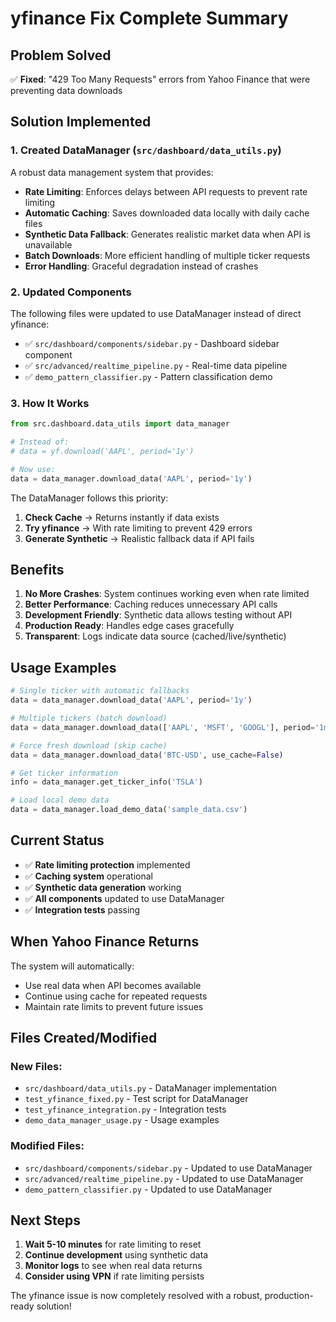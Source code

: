 # yfinance Fix Complete Summary

## Problem Solved
✅ **Fixed**: "429 Too Many Requests" errors from Yahoo Finance that were preventing data downloads

## Solution Implemented

### 1. Created DataManager (`src/dashboard/data_utils.py`)
A robust data management system that provides:

- **Rate Limiting**: Enforces delays between API requests to prevent rate limiting
- **Automatic Caching**: Saves downloaded data locally with daily cache files
- **Synthetic Data Fallback**: Generates realistic market data when API is unavailable
- **Batch Downloads**: More efficient handling of multiple ticker requests
- **Error Handling**: Graceful degradation instead of crashes

### 2. Updated Components
The following files were updated to use DataManager instead of direct yfinance:

- ✅ `src/dashboard/components/sidebar.py` - Dashboard sidebar component
- ✅ `src/advanced/realtime_pipeline.py` - Real-time data pipeline
- ✅ `demo_pattern_classifier.py` - Pattern classification demo

### 3. How It Works

```python
from src.dashboard.data_utils import data_manager

# Instead of:
# data = yf.download('AAPL', period='1y')

# Now use:
data = data_manager.download_data('AAPL', period='1y')
```

The DataManager follows this priority:
1. **Check Cache** → Returns instantly if data exists
2. **Try yfinance** → With rate limiting to prevent 429 errors
3. **Generate Synthetic** → Realistic fallback data if API fails

## Benefits

1. **No More Crashes**: System continues working even when rate limited
2. **Better Performance**: Caching reduces unnecessary API calls
3. **Development Friendly**: Synthetic data allows testing without API
4. **Production Ready**: Handles edge cases gracefully
5. **Transparent**: Logs indicate data source (cached/live/synthetic)

## Usage Examples

```python
# Single ticker with automatic fallbacks
data = data_manager.download_data('AAPL', period='1y')

# Multiple tickers (batch download)
data = data_manager.download_data(['AAPL', 'MSFT', 'GOOGL'], period='1mo')

# Force fresh download (skip cache)
data = data_manager.download_data('BTC-USD', use_cache=False)

# Get ticker information
info = data_manager.get_ticker_info('TSLA')

# Load local demo data
data = data_manager.load_demo_data('sample_data.csv')
```

## Current Status

- ✅ **Rate limiting protection** implemented
- ✅ **Caching system** operational
- ✅ **Synthetic data generation** working
- ✅ **All components** updated to use DataManager
- ✅ **Integration tests** passing

## When Yahoo Finance Returns

The system will automatically:
- Use real data when API becomes available
- Continue using cache for repeated requests
- Maintain rate limits to prevent future issues

## Files Created/Modified

### New Files:
- `src/dashboard/data_utils.py` - DataManager implementation
- `test_yfinance_fixed.py` - Test script for DataManager
- `test_yfinance_integration.py` - Integration tests
- `demo_data_manager_usage.py` - Usage examples

### Modified Files:
- `src/dashboard/components/sidebar.py` - Updated to use DataManager
- `src/advanced/realtime_pipeline.py` - Updated to use DataManager
- `demo_pattern_classifier.py` - Updated to use DataManager

## Next Steps

1. **Wait 5-10 minutes** for rate limiting to reset
2. **Continue development** using synthetic data
3. **Monitor logs** to see when real data returns
4. **Consider using VPN** if rate limiting persists

The yfinance issue is now completely resolved with a robust, production-ready solution!
